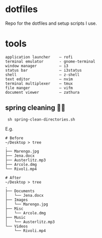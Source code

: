 # dotfiles
Repo for the dotfiles and setup scripts I use.

# tools
```
application launcher    — rofi
terminal emulator       - gnome-terminal 
window manager          — i3
status bar              — i3status
shell                   — z-shell
text editor             — nvim
terminal multiplexer    — tmux
file manger             — vifm
document viewer         — zathura
```

## spring cleaning 🧼🌸
```shell
 sh spring-clean-directories.sh
```

E.g.
```shell
# Before
~/Desktop > tree
.
├── Marengo.jpg
├── Jena.docx
├── Austerlitz.mp3
├── Arcole.dmg
└── Rivoli.mp4

# After
~/Desktop > tree
.
├── Documents
│   └── Jena.docx
├── Images
│   └── Marengo.jpg
├── Misc
│   └── Arcole.dmg
├── Music
│   └── Austerlitz.mp3
└── Videos
    └── Rivoli.mp4
